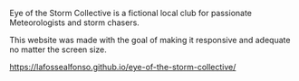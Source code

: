 Eye of the Storm Collective is a fictional local club for passionate Meteorologists and storm chasers. 

This website was made with the goal of making it responsive and adequate no matter the screen size.

https://lafossealfonso.github.io/eye-of-the-storm-collective/
